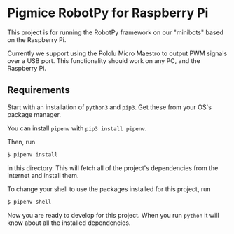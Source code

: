 
# Pigmice RobotPy for Raspberry Pi

This project is for running the RobotPy framework on our "minibots" based on
the Raspberry Pi.

Currently we support using the Pololu Micro Maestro to output PWM signals over
a USB port. This functionality should work on any PC, and the Raspberry Pi.

## Requirements

Start with an installation of `python3` and `pip3`. Get these from your OS's
package manager.

You can install `pipenv` with `pip3 install pipenv`.

Then, run
```sh
$ pipenv install
```
in this directory. This will fetch all of the project's dependencies from the
internet and install them.

To change your shell to use the packages installed for this project, run
```sh
$ pipenv shell
```

Now you are ready to develop for this project. When you run `python` it will
know about all the installed dependencies.

